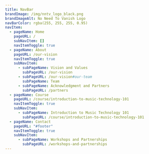 ```yaml
---
title: NavBar
brandImage: /img/nntv_logo_black.png
brandImageAlt: No Need To Vanish Logo
navBarColor: rgba(255, 255, 255, 0.95)
navItem:
  - pageName: Home
    pageURL: /
    subNavItem: []
    navItemToggle: true
  - pageName: About
    pageURL: /our-vision
    navItemToggle: true
    subNavItem:
      - subPageName: Vision and Values
        subPageURL: /our-vision
      - subPageURL: /our-vision#our-team
        subPageName: Team
      - subPageName: Acknowledgment and Partners
        subPageURL: /partners
  - pageName: Course
    pageURL: /course/introduction-to-music-technology-101
    navItemToggle: true
    subNavItem:
      - subPageName: Introduction to Music Technology 101
        subPageURL: /course/introduction-to-music-technology-101
  - pageName: Contact
    pageURL: "#footer"
    navItemToggle: true
    subNavItem:
      - subPageName: Workshops and Partnerships
        subPageURL: /workshops-and-partnerships
---
```

